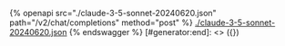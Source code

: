 [#generator:start]: <> ({ "template": "openapi" })
{% openapi src="./claude-3-5-sonnet-20240620.json" path="/v2/chat/completions" method="post" %}
[./claude-3-5-sonnet-20240620.json](./claude-3-5-sonnet-20240620.json)
{% endswagger %}
[#generator:end]: <> ({})